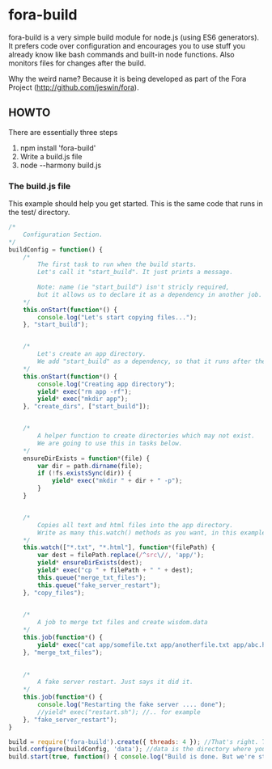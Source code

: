 # fora-build

fora-build is a very simple build module for node.js (using ES6 generators). It prefers code over configuration and 
encourages you to use stuff you already know like bash commands and built-in node functions. Also monitors files for 
changes after the build.

Why the weird name? Because it is being developed as part of the Fora Project (http://github.com/jeswin/fora).

## HOWTO

There are essentially three steps

1. npm install 'fora-build'
2. Write a build.js file
3. node --harmony build.js
    
### The build.js file

This example should help you get started. This is the same code that runs in the test/ directory.

```javascript
/*
    Configuration Section.
*/
buildConfig = function() {
    /*
        The first task to run when the build starts.
        Let's call it "start_build". It just prints a message.
        
        Note: name (ie "start_build") isn't stricly required, 
        but it allows us to declare it as a dependency in another job.
    */
    this.onStart(function*() {
        console.log("Let's start copying files...");
    }, "start_build");


    /*
        Let's create an app directory.
        We add "start_build" as a dependency, so that it runs after the message.
    */
    this.onStart(function*() {
        console.log("Creating app directory");
        yield* exec("rm app -rf");
        yield* exec("mkdir app");
    }, "create_dirs", ["start_build"]);


    /*
        A helper function to create directories which may not exist.
        We are going to use this in tasks below.
    */
    ensureDirExists = function*(file) {
        var dir = path.dirname(file);
        if (!fs.existsSync(dir)) {
            yield* exec("mkdir " + dir + " -p");
        } 
    }


    /*
        Copies all text and html files into the app directory.
        Write as many this.watch() methods as you want, in this example we use only one.            
    */
    this.watch(["*.txt", "*.html"], function*(filePath) {
        var dest = filePath.replace(/^src\//, 'app/');
        yield* ensureDirExists(dest);
        yield* exec("cp " + filePath + " " + dest);
        this.queue("merge_txt_files");
        this.queue("fake_server_restart");
    }, "copy_files");
    

    /*
        A job to merge txt files and create wisdom.data
    */    
    this.job(function*() {
        yield* exec("cat app/somefile.txt app/anotherfile.txt app/abc.html > app/wisdom.data");
    }, "merge_txt_files");
    

    /*
        A fake server restart. Just says it did it.        
    */    
    this.job(function*() {
        console.log("Restarting the fake server .... done");
        //yield* exec("restart.sh"); //.. for example
    }, "fake_server_restart");
}

build = require('fora-build').create({ threads: 4 }); //That's right. Things get done in parallel.    
build.configure(buildConfig, 'data'); //data is the directory where your files are.
build.start(true, function() { console.log("Build is done. But we're still monitoring."); }); //build.start(monitor files?, onComplete callback)

```


